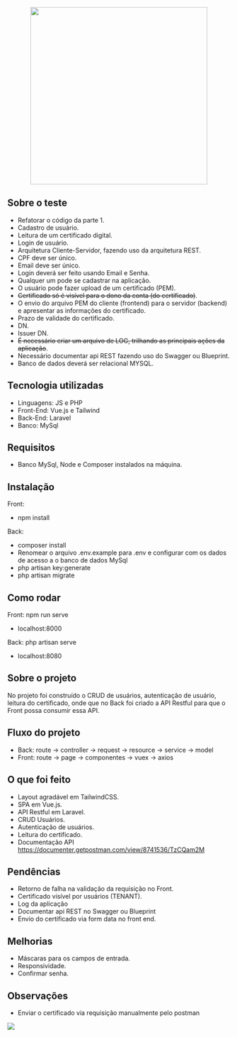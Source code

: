 <p align="center"><a href="https://www.soluti.com.br/" target="_blank"><img src="https://www.soluti.com.br/media/logo/stores/1/Logo_horizontal_23x.png" width="400"></a></p>

## Sobre o teste

* Refatorar o código da parte 1.
* Cadastro de usuário.
* Leitura de um certificado digital.
* Login de usuário.
* Arquitetura Cliente-Servidor, fazendo uso da arquitetura REST.
* CPF deve ser único.
* Email deve ser único.
* Login deverá ser feito usando Email e Senha.
* Qualquer um pode se cadastrar na aplicação.
* O usuário pode fazer upload de um certificado (PEM).
* ~~Certificado só é visível para o dono da conta (do certificado)~~.
* O envio do arquivo PEM do cliente (frontend) para o servidor (backend) e apresentar as informações do certificado.
* Prazo de validade do certificado.
* DN.
* Issuer DN.
* ~~É necessário criar um arquivo de LOG, trilhando as principais ações da aplicação~~.
* Necessário documentar api REST fazendo uso do Swagger ou Blueprint.
* Banco de dados deverá ser relacional MYSQL.

## Tecnologia utilizadas

- Linguagens: JS e PHP
- Front-End: Vue.js e Tailwind
- Back-End: Laravel
- Banco: MySql

## Requisitos

- Banco MySql, Node e Composer instalados na máquina.

## Instalação

Front: 
- npm install

Back:
- composer install
- Renomear o arquivo .env.example para .env e configurar com os dados de acesso a o banco de dados MySql
- php artisan key:generate
- php artisan migrate

## Como rodar

Front: npm run serve
- localhost:8000

Back: php artisan serve
- localhost:8080

## Sobre o projeto

No projeto foi construído o CRUD de usuários, autenticação de usuário, leitura do certificado, onde que no Back foi criado a API Restful para que o Front possa consumir essa API.

## Fluxo do projeto

- Back: route -> controller -> request -> resource -> service -> model
- Front: route -> page -> componentes -> vuex -> axios

## O que foi feito

- Layout agradável em TailwindCSS.
- SPA em Vue.js.
- API Restful em Laravel.
- CRUD Usuários.
- Autenticação de usuários.
- Leitura do certificado.
- Documentação API <a href="https://documenter.getpostman.com/view/8741536/TzCQam2M">https://documenter.getpostman.com/view/8741536/TzCQam2M</a>

## Pendências

- Retorno de falha na validação da requisição no Front.
- Certificado visível por usuários (TENANT).
- Log da aplicação
- Documentar api REST no Swagger ou Blueprint
- Envio do certificado via form data no front end.

## Melhorias

- Máscaras para os campos de entrada.
- Responsividade.
- Confirmar senha.

## Observações

- Enviar o certificado via requisição manualmente pelo postman

<img src="https://i.ibb.co/kyHWJtD/print.png">


